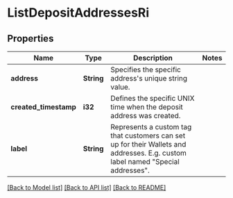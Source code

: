 # ListDepositAddressesRi

## Properties

Name | Type | Description | Notes
------------ | ------------- | ------------- | -------------
**address** | **String** | Specifies the specific address's unique string value. | 
**created_timestamp** | **i32** | Defines the specific UNIX time when the deposit address was created. | 
**label** | **String** | Represents a custom tag that customers can set up for their Wallets and addresses. E.g. custom label named \"Special addresses\". | 

[[Back to Model list]](../README.md#documentation-for-models) [[Back to API list]](../README.md#documentation-for-api-endpoints) [[Back to README]](../README.md)


